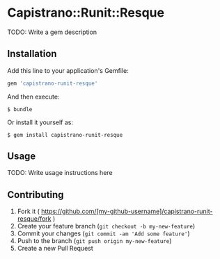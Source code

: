 # Capistrano::Runit::Resque

TODO: Write a gem description

## Installation

Add this line to your application's Gemfile:

```ruby
gem 'capistrano-runit-resque'
```

And then execute:

    $ bundle

Or install it yourself as:

    $ gem install capistrano-runit-resque

## Usage

TODO: Write usage instructions here

## Contributing

1. Fork it ( https://github.com/[my-github-username]/capistrano-runit-resque/fork )
2. Create your feature branch (`git checkout -b my-new-feature`)
3. Commit your changes (`git commit -am 'Add some feature'`)
4. Push to the branch (`git push origin my-new-feature`)
5. Create a new Pull Request
